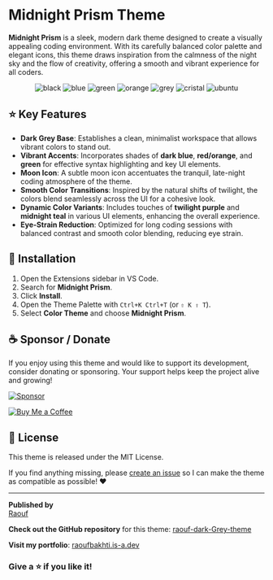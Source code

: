 # Midnight Prism Theme

**Midnight Prism** is a sleek, modern dark theme designed to create a visually appealing coding environment. With its carefully balanced color palette and elegant icons, this theme draws inspiration from the calmness of the night sky and the flow of creativity, offering a smooth and vibrant experience for all coders.

<div align="center">
  <img alt="black" src="https://i.imgur.com/0FLWK4D.png" />
  <img alt="blue" src="https://i.imgur.com/JaiZ8XM.png" />
  <img alt="green" src="https://i.imgur.com/JNpoNnu.png" />
  <img alt="orange" src="https://i.imgur.com/F9zLeXK.png" />
  <img alt="grey" src="https://i.imgur.com/BwgV11u.png" />
  <img alt="cristal" src="https://i.imgur.com/WEIsPZP.png" />
  <img alt="ubuntu" src="https://i.imgur.com/wU7ICDe.png" />
</div>

## ⭐ Key Features

- **Dark Grey Base**: Establishes a clean, minimalist workspace that allows vibrant colors to stand out.
- **Vibrant Accents**: Incorporates shades of **dark blue**, **red/orange**, and **green** for effective syntax highlighting and key UI elements.
- **Moon Icon**: A subtle moon icon accentuates the tranquil, late-night coding atmosphere of the theme.
- **Smooth Color Transitions**: Inspired by the natural shifts of twilight, the colors blend seamlessly across the UI for a cohesive look.
- **Dynamic Color Variants**: Includes touches of **twilight purple** and **midnight teal** in various UI elements, enhancing the overall experience.
- **Eye-Strain Reduction**: Optimized for long coding sessions with balanced contrast and smooth color blending, reducing eye strain.

## 🚀 Installation

1. Open the Extensions sidebar in VS Code.
2. Search for **Midnight Prism**.
3. Click **Install**.
4. Open the Theme Palette with `Ctrl+K Ctrl+T` (or `⇧ K ⇧ T`).
5. Select **Color Theme** and choose **Midnight Prism**.

## ☕ Sponsor / Donate

If you enjoy using this theme and would like to support its development, consider donating or sponsoring. Your support helps keep the project alive and growing!

[![Sponsor](https://img.shields.io/badge/Sponsor-%E2%9D%A4-red?style=for-the-badge)](https://github.com/sponsors/Raoufbaa)

[![Buy Me a Coffee](https://img.shields.io/badge/Buy%20Me%20a%20Coffee-%F0%9F%98%95-orange?style=for-the-badge)](https://www.buymeacoffee.com/raoufbaa)

## 📄 License

This theme is released under the MIT License.

If you find anything missing, please [create an issue](https://github.com/Raoufbaa/raouf-dark-Grey-theme/issues) so I can make the theme as compatible as possible! ❤️

---

**Published by**  
[Raouf](https://github.com/Raoufbaa)

**Check out the GitHub repository** for this theme: [raouf-dark-Grey-theme](https://github.com/Raoufbaa/raouf-dark-Grey-theme)

**Visit my portfolio**: [raoufbakhti.is-a.dev](https://raoufbakhti.is-a.dev/)

### Give a ⭐ if you like it!
